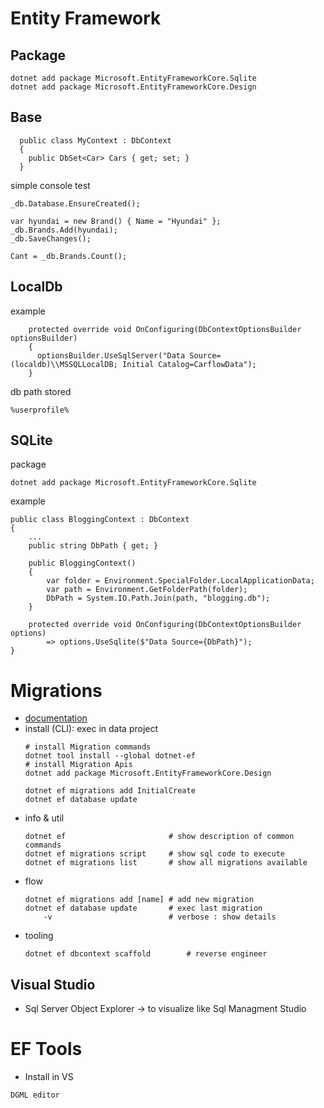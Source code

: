 # Entity Framework

## Package 
```
dotnet add package Microsoft.EntityFrameworkCore.Sqlite
dotnet add package Microsoft.EntityFrameworkCore.Design
```
## Base
```
  public class MyContext : DbContext
  {
    public DbSet<Car> Cars { get; set; }
  }
```

simple console test 
```
_db.Database.EnsureCreated();

var hyundai = new Brand() { Name = "Hyundai" };
_db.Brands.Add(hyundai);
_db.SaveChanges();

Cant = _db.Brands.Count();
```
## LocalDb
example
```
    protected override void OnConfiguring(DbContextOptionsBuilder optionsBuilder)
    {
      optionsBuilder.UseSqlServer("Data Source=(localdb)\\MSSQLLocalDB; Initial Catalog=CarflowData");
    }
```
db path stored
```
%userprofile%
```

## SQLite
package
```
dotnet add package Microsoft.EntityFrameworkCore.Sqlite
```
example
```
public class BloggingContext : DbContext
{
    ...
    public string DbPath { get; }

    public BloggingContext()
    {
        var folder = Environment.SpecialFolder.LocalApplicationData;
        var path = Environment.GetFolderPath(folder);
        DbPath = System.IO.Path.Join(path, "blogging.db");
    }

    protected override void OnConfiguring(DbContextOptionsBuilder options)
        => options.UseSqlite($"Data Source={DbPath}");
}
```

# Migrations
- [documentation](https://docs.microsoft.com/en-us/ef/core/get-started/overview/first-app?tabs=netcore-cli#create-the-database)
- install (CLI): exec in data project
    ```
    # install Migration commands
    dotnet tool install --global dotnet-ef
    # install Migration Apis
    dotnet add package Microsoft.EntityFrameworkCore.Design

    dotnet ef migrations add InitialCreate
    dotnet ef database update
    ```
- info & util
    ```
    dotnet ef                       # show description of common commands
    dotnet ef migrations script     # show sql code to execute
    dotnet ef migrations list       # show all migrations available

    ```
- flow
    ```
    dotnet ef migrations add [name] # add new migration  
    dotnet ef database update       # exec last migration
        -v                          # verbose : show details
    ```
- tooling
    ```
    dotnet ef dbcontext scaffold        # reverse engineer
    ```
## Visual Studio
- Sql Server Object Explorer -> to visualize like Sql Managment Studio


# EF Tools
- Install in VS
```
DGML editor
```